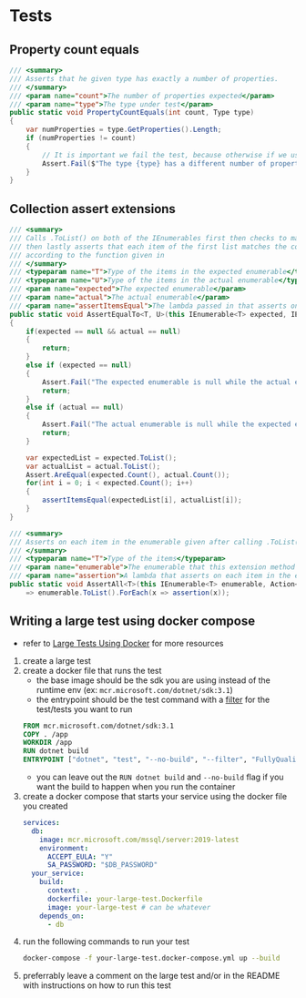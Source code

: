 # Tests

## Property count equals
```cs
/// <summary>
/// Asserts that he given type has exactly a number of properties.
/// </summary>
/// <param name="count">The number of properties expected</param>
/// <param name="type">The type under test</param>
public static void PropertyCountEquals(int count, Type type)
{
    var numProperties = type.GetProperties().Length;
    if (numProperties != count)
    {
        // It is important we fail the test, because otherwise if we use Assert.Inconclusive(msg), I have found that this goes unnoticed in practice
        Assert.Fail($"The type {type} has a different number of properties than expected. Expected: {count}. Actual: {numProperties} This test requires updating to ensure that all of the fields are mapped appropriately.");
    }
}
```

## Collection assert extensions
```cs
/// <summary>
/// Calls .ToList() on both of the IEnumerables first then checks to make sure the lengths are equal,
/// then lastly asserts that each item of the first list matches the corresponding one in the other list
/// according to the function given in
/// </summary>
/// <typeparam name="T">Type of the items in the expected enumerable</typeparam>
/// <typeparam name="U">Type of the items in the actual enumerable</typeparam>
/// <param name="expected">The expected enumerable</param>
/// <param name="actual">The actual enumerable</param>
/// <param name="assertItemsEqual">The lambda passed in that asserts on each pair of items</param>
public static void AssertEqualTo<T, U>(this IEnumerable<T> expected, IEnumerable<U> actual, Action<T, U> assertItemsEqual)
{
    if(expected == null && actual == null)
    {
        return;
    }
    else if (expected == null)
    {
        Assert.Fail("The expected enumerable is null while the actual enumerable wasn't");
        return;
    }
    else if (actual == null)
    {
        Assert.Fail("The actual enumerable is null while the expected enumerable wasn't");
        return;
    }

    var expectedList = expected.ToList();
    var actualList = actual.ToList();
    Assert.AreEqual(expected.Count(), actual.Count());
    for(int i = 0; i < expected.Count(); i++)
    {
        assertItemsEqual(expectedList[i], actualList[i]);
    }
}

/// <summary>
/// Asserts on each item in the enumerable given after calling .ToList()
/// </summary>
/// <typeparam name="T">Type of the items</typeparam>
/// <param name="enumerable">The enumerable that this extension method applies to</param>
/// <param name="assertion">A lambda that asserts on each item in the enumerable</param>
public static void AssertAll<T>(this IEnumerable<T> enumerable, Action<T> assertion)
    => enumerable.ToList().ForEach(x => assertion(x));
```

## Writing a large test using docker compose
- refer to [Large Tests Using Docker](../../../docker/largeTestsUsingDocker.md) for more resources
1. create a large test
1. create a docker file that runs the test
    - the base image should be the sdk you are using instead of the runtime env (ex: `mcr.microsoft.com/dotnet/sdk:3.1`)
    - the entrypoint should be the test command with a [filter](https://docs.microsoft.com/en-us/dotnet/core/testing/selective-unit-tests?pivots=mstest) for the test/tests you want to run
    ```dockerfile
    FROM mcr.microsoft.com/dotnet/sdk:3.1
    COPY . /app
    WORKDIR /app
    RUN dotnet build
    ENTRYPOINT ["dotnet", "test", "--no-build", "--filter", "FullyQualifiedName=namespace.to.your.test.class.test_name"]
    ```
      - you can leave out the `RUN dotnet build` and `--no-build` flag if you want the build to happen when you run the container
2. create a docker compose that starts your service using the docker file you created
    ```yml
    services:
      db:
        image: mcr.microsoft.com/mssql/server:2019-latest
        environment:
          ACCEPT_EULA: "Y"
          SA_PASSWORD: "$DB_PASSWORD"
      your_service:
        build:
          context: .
          dockerfile: your-large-test.Dockerfile
          image: your-large-test # can be whatever
        depends_on:
          - db
    ```
3. run the following commands to run your test
    ```bash
    docker-compose -f your-large-test.docker-compose.yml up --build
    ```
4. preferrably leave a comment on the large test and/or in the README with instructions on how to run this test